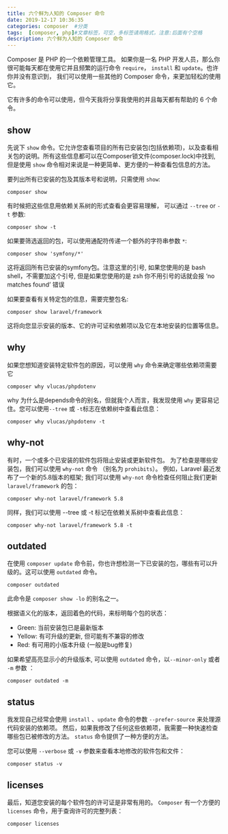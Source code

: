 ```yaml
---
title: 六个鲜为人知的 Composer 命令
date: 2019-12-17 10:36:35
categories: composer  #分类
tags:  [composer, php]#文章标签，可空，多标签请用格式，注意:后面有个空格
description: 六个鲜为人知的 Composer 命令
---
```


Composer 是 PHP 的一个依赖管理工具。 如果你是一名 PHP 开发人员，那么你很可能每天都在使用它并且频繁的运行命令 `require`， `install` 和 `update`。也许你并没有意识到， 我们可以使用一些其他的 Composer 命令，来更加轻松的使用它。

它有许多的命令可以使用，但今天我将分享我使用的并且每天都有帮助的 6 个命令。


## show
先说下 `show` 命令。它允许您查看项目的所有已安装包(包括依赖项)，以及查看相关包的说明。所有这些信息都可以在Composer锁文件(composer.lock)中找到, 但是使用 `show` 命令相对来说是一种更简单、更方便的一种查看包信息的方法。

要列出所有已安装的包及其版本号和说明，只需使用 `show`:

```
composer show

```

有时候把这些信息用依赖关系树的形式查看会更容易理解， 可以通过 `--tree` or `-t` 参数:
``` 
composer show -t

```

如果要筛选返回的包，可以使用通配符传递一个额外的字符串参数 `*`:

```
composer show 'symfony/*'
```

这将返回所有已安装的symfony包。注意这里的引号, 如果您使用的是 bash shell，不需要加这个引号, 但是如果您使用的是 zsh 你不用引号的话就会报 ‘no matches found’ 错误


如果要查看有关特定包的信息，需要完整包名:

```
composer show laravel/framework
```

这将向您显示安装的版本、它的许可证和依赖项以及它在本地安装的位置等信息。


## why

如果您想知道安装特定软件包的原因，可以使用 `why` 命令来确定哪些依赖项需要它

```
composer why vlucas/phpdotenv
```

why 为什么是depends命令的别名，但就我个人而言，我发现使用 `why` 更容易记住。您可以使用`--tree` 或 `-t`标志在依赖树中查看此信息：

```
composer why vlucas/phpdotenv -t
```

##  why-not

有时，一个或多个已安装的软件包将阻止安装或更新软件包。 为了检查是哪些安装包，我们可以使用 `why-not` 命令
（别名为 `prohibits`）。 例如，Laravel 最近发布了一个新的5.8版本的框架; 我们可以使用 `why-not` 命令检查任何阻止我们更新 `laravel/framework` 的包：

```
composer why-not laravel/framework 5.8
```

同样，我们可以使用 --tree 或 -t 标记在依赖关系树中查看此信息：

```
composer why-not laravel/framework 5.8 -t
```

## outdated

在使用 `composer update` 命令前，你也许想检测一下已安装的包，哪些有可以升级的。这可以使用 `outdated` 命令。


```
composer outdated
```

此命令是 `composer show -lo` 的别名之一。

根据语义化的版本，返回着色的代码，来标明每个包的状态：


- Green:   当前安装包已是最新版本
- Yellow: 有可升级的更新, 但可能有不兼容的修改
- Red: 有可用的小版本升级 (一般是bug修复)

如果希望高亮显示小的升级版本, 可以使用 `outdated` 命令，以`--minor-only` 或者 `-m` 参数 ：

```
composer outdated -m
```

## status
我发现自己经常会使用 `install` 、`update` 命令的参数 `--prefer-source` 来处理源代码安装的依赖项。 然后，如果我修改了任何这些依赖项，我需要一种快速检查哪些包已被修改的方法。 `status` 命令提供了一种方便的方法。

您可以使用 `--verbose` 或 `-v` 参数来查看本地修改的软件包和文件：

```
composer status -v
```

## licenses

最后，知道您安装的每个软件包的许可证是非常有用的。 `Composer` 有一个方便的 `licenses` 命令，用于查询许可的完整列表：

```
composer licenses
```

